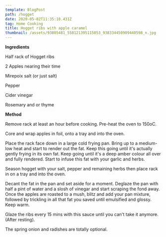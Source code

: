 ```yaml
---
template: BlogPost
path: /hogget
date: 2020-05-02T11:35:18.431Z
tag: Home Cooking
title: Hogget ribs with apple caramel
thumbnail: /assets/93805481_558121395115053_938334450909440598_n.jpg
---
```

**Ingredients**

Half rack of Hogget ribs

2 Apples nearing their time

Mirepoix salt (or just salt)

Pepper

Cider vinegar

Rosemary and or thyme

**Method**

Remove rack at least an hour before cooking. Pre-heat the oven to 150oC.

Core and wrap apples in foil, onto a tray and into the oven.

Place the rack face down in a large cold frying pan. Bring up to a medium-low heat and start to render out the fat. Keep this going until it's actually gently frying in its own fat. Keep going until it's a deep amber colour all over and fully rendered. Start to infuse this fat with your garlic and herbs. 

Season hogget with your salt, pepper and remaining herbs then place rack in on a tray and into the oven.

Decant the fat in the pan and set aside for a moment. Deglaze the pan with half a pint of water and a slosh of vinegar and start scraping the fond away. Once the apples are roasted to a mush, blitz and add your pan mixture, followed by trickling in all that fat you saved until emulsified and glossy. Keep warm.

Glaze the ribs every 15 mins with this sauce until you can't take it anymore. (After resting).

The spring onion and radishes are totally optional.
